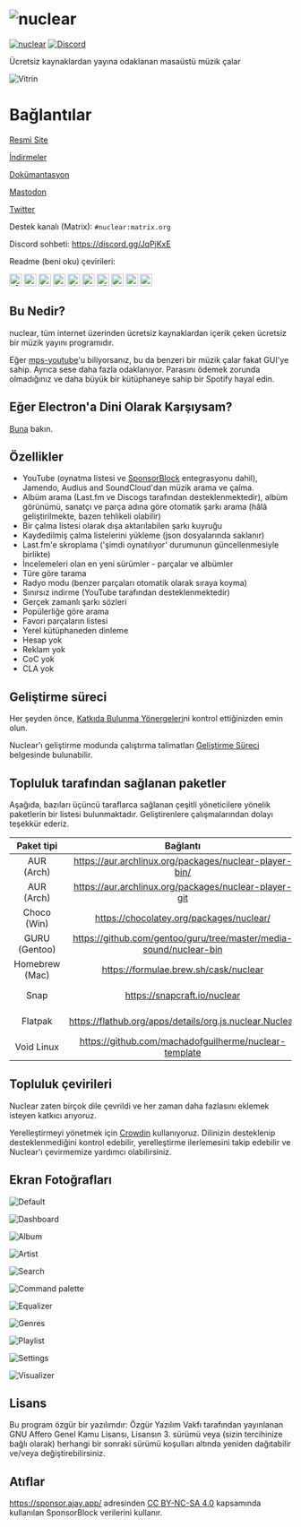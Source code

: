 # ![nuclear](https://i.imgur.com/oT1006i.png)

[![nuclear](https://snapcraft.io//nuclear/badge.svg)](https://snapcraft.io/nuclear) [![Discord](https://img.shields.io/badge/Discord-7289DA?style=for-the-badge&logo=discord&logoColor=white)](https://discord.gg/JqPjKxE)

Ücretsiz kaynaklardan yayına odaklanan masaüstü müzik çalar

![Vitrin](https://i.imgur.com/8qHu66J.png)

# Bağlantılar

[Resmi Site](https://nuclear.js.org)

[İndirmeler](https://github.com/nukeop/nuclear/releases)

[Dokümantasyon](https://nukeop.gitbook.io/nuclear/)

[Mastodon](https://fosstodon.org/@nuclearplayer)

[Twitter](https://twitter.com/nuclear_player)

Destek kanalı (Matrix): `#nuclear:matrix.org`

Discord sohbeti: https://discord.gg/JqPjKxE

Readme (beni oku) çevirileri:

<kbd>[<img title="Almanca" alt="Almanca" src="https://cdn.statically.io/gh/hjnilsson/country-flags/master/svg/de.svg" width="22">](docs/README-de.md)</kbd>
<kbd>[<img title="Portekizce" alt="Portekizce" src="https://cdn.statically.io/gh/hjnilsson/country-flags/master/svg/br.svg" width="22">](docs/README-ptbr.md)</kbd>
<kbd>[<img title="İsveççe" alt="İsveççe" src="https://cdn.statically.io/gh/hjnilsson/country-flags/master/svg/se.svg" width="22">](docs/README-se.md)</kbd>
<kbd>[<img title="İngilizce" alt="İngilizce" src="https://cdn.statically.io/gh/hjnilsson/country-flags/master/svg/us.svg" width="22">](README.md)</kbd>
<kbd>[<img title="İbranice" alt="İbranice" src="https://cdn.statically.io/gh/hjnilsson/country-flags/master/svg/il.svg" width="22">](docs/README-he.md)</kbd>
<kbd>[<img title="İtalyanca" alt="İtalyanca" src="https://cdn.statically.io/gh/hjnilsson/country-flags/master/svg/it.svg" width="22">](docs/README-it.md)</kbd>
<kbd>[<img title="Türkçe" alt="Türkçe" src="https://cdn.statically.io/gh/hjnilsson/country-flags/master/svg/tr.svg" width="22">](docs/README-tr.md)</kbd>
<kbd>[<img title="İspanyolca" alt="İspanyolca" src="https://cdn.statically.io/gh/hjnilsson/country-flags/master/svg/es.svg" width="22">](docs/README-es.md)</kbd>
<kbd>[<img title="Indonesia" alt="Indonesia" src="https://cdn.statically.io/gh/hjnilsson/country-flags/master/svg/id.svg" width="22">](docs/README-id.md)</kbd>
<kbd>[<img title="Français" alt="Français" src="https://cdn.statically.io/gh/hjnilsson/country-flags/master/svg/fr.svg" width="22">](docs/README-fr.md)</kbd>

## Bu Nedir?

nuclear, tüm internet üzerinden ücretsiz kaynaklardan içerik çeken ücretsiz bir müzik yayını programıdır.

Eğer [mps-youtube](https://github.com/mps-youtube/mps-youtube)'u biliyorsanız, bu da benzeri bir müzik çalar fakat GUI'ye sahip.
Ayrıca sese daha fazla odaklanıyor. Parasını ödemek zorunda olmadığınız ve daha büyük bir kütüphaneye sahip bir Spotify hayal edin.

## Eğer Electron'a Dini Olarak Karşıysam?

[Buna](docs/electron.md) bakın.

## Özellikler

- YouTube (oynatma listesi ve [SponsorBlock](https://sponsor.ajay.app/) entegrasyonu dahil), Jamendo, Audius and SoundCloud'dan müzik arama ve çalma.
- Albüm arama (Last.fm ve Discogs tarafından desteklenmektedir), albüm görünümü, sanatçı ve parça adına göre otomatik şarkı arama (hâlâ geliştirilmekte, bazen tehlikeli olabilir)
- Bir çalma listesi olarak dışa aktarılabilen şarkı kuyruğu
- Kaydedilmiş çalma listelerini yükleme (json dosyalarında saklanır)
- Last.fm'e skroplama ('şimdi oynatılıyor' durumunun güncellenmesiyle birlikte)
- İncelemeleri olan en yeni sürümler - parçalar ve albümler
- Türe göre tarama
- Radyo modu (benzer parçaları otomatik olarak sıraya koyma)
- Sınırsız indirme (YouTube tarafından desteklenmektedir)
- Gerçek zamanlı şarkı sözleri
- Popülerliğe göre arama
- Favori parçaların listesi
- Yerel kütüphaneden dinleme
- Hesap yok
- Reklam yok
- CoC yok
- CLA yok

## Geliştirme süreci

Her şeyden önce, [Katkıda Bulunma Yönergeleri](https://nukeop.gitbook.io/nuclear/contributing/contribution-guidelines)ni kontrol ettiğinizden emin olun.

Nuclear'ı geliştirme modunda çalıştırma talimatları [Geliştirme Süreci](https://nukeop.gitbook.io/nuclear/developer-resources/development-process) belgesinde bulunabilir.

## Topluluk tarafından sağlanan paketler

Aşağıda, bazıları üçüncü taraflarca sağlanan çeşitli yöneticilere yönelik paketlerin bir listesi bulunmaktadır. Geliştirenlere çalışmalarından dolayı teşekkür ederiz.

|   Paket tipi   |                              Bağlantı                              |                        Geliştirici                        |                Yükleme Yöntemi                 |
| :------------: | :----------------------------------------------------------------: | :-------------------------------------------------------: | :--------------------------------------------: |
|   AUR (Arch)   |       https://aur.archlinux.org/packages/nuclear-player-bin/       |            [nukeop](https://github.com/nukeop)            |           yay -s nuclear-player-bin            |
|   AUR (Arch)   |       https://aur.archlinux.org/packages/nuclear-player-git        |            [nukeop](https://github.com/nukeop)            |           yay -s nuclear-player-git            |
|  Choco (Win)   |              https://chocolatey.org/packages/nuclear/              |       [JourneyOver](https://github.com/JourneyOver)       |             choco install nuclear              |
| GURU (Gentoo)  | https://github.com/gentoo/guru/tree/master/media-sound/nuclear-bin |                         Orphaned                          |               emerge nuclear-bin               |
| Homebrew (Mac) |               https://formulae.brew.sh/cask/nuclear                |                         Homebrew                          |          brew install --cask nuclear           |
|      Snap      |                    https://snapcraft.io/nuclear                    |            [nukeop](https://github.com/nukeop)            |           sudo snap install nuclear            |
|    Flatpak     |      https://flathub.org/apps/details/org.js.nuclear.Nuclear       |            [nukeop](https://github.com/nukeop)            | flatpak install flathub org.js.nuclear.Nuclear |
|   Void Linux   |       https://github.com/machadofguilherme/nuclear-template        | [machadofguilherme](https://github.com/machadofguilherme) |                   See readme                   |

## Topluluk çevirileri

Nuclear zaten birçok dile çevrildi ve her zaman daha fazlasını eklemek isteyen katkıcı arıyoruz.

Yerelleştirmeyi yönetmek için [Crowdin](https://crowdin.com/project/nuclear) kullanıyoruz. Dilinizin desteklenip desteklenmediğini kontrol edebilir, yerelleştirme ilerlemesini takip edebilir ve Nuclear'ı çevirmemize yardımcı olabilirsiniz.

## Ekran Fotoğrafları

![Default](../screenshots/screenshot_default.jpg)

![Dashboard](../screenshots/screenshot_dashboard.jpg)

![Album](../screenshots/screenshot_album.jpg)

![Artist](../screenshots/screenshot_artist.jpg)

![Search](../screenshots/screenshot_search.jpg)

![Command palette](../screenshots/screenshot_command_palette.jpg)

![Equalizer](../screenshots/screenshot_equalizer.jpg)

![Genres](../screenshots/screenshot_genres.jpg)

![Playlist](../screenshots/screenshot_playlist.jpg)

![Settings](../screenshots/screenshot_settings.jpg)

![Visualizer](../screenshots/screenshot_visualizer.jpg)

## Lisans

Bu program özgür bir yazılımdır: Özgür Yazılım Vakfı tarafından yayınlanan GNU Affero Genel Kamu Lisansı, Lisansın 3. sürümü veya (sizin tercihinize bağlı olarak) herhangi bir sonraki sürümü koşulları altında yeniden dağıtabilir ve/veya değiştirebilirsiniz.

## Atıflar

https://sponsor.ajay.app/ adresinden [CC BY-NC-SA 4.0](https://creativecommons.org/licenses/by-nc-sa/4.0/) kapsamında kullanılan SponsorBlock verilerini kullanır.
